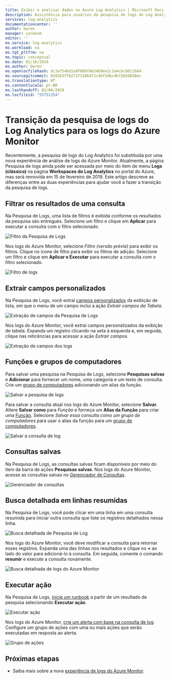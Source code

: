 ```yaml
---
title: Exibir e analisar dados no Azure Log Analytics | Microsoft Docs
description: Assistência para usuários da pesquisa de logs do Log Analytics à experiência de consulta de log do Azure Monitor.
services: log-analytics
documentationcenter: ''
author: bwren
manager: carmonm
editor: ''
ms.service: log-analytics
ms.workload: na
ms.tgt_pltfrm: na
ms.topic: conceptual
ms.date: 01/16/2019
ms.author: bwren
ms.openlocfilehash: dc3a754bd1a9f689f4b24b9ee2c1e4cbc0611684
ms.sourcegitcommit: 039263ff6271f318b471c4bf3dbc4b72659658ec
ms.translationtype: HT
ms.contentlocale: pt-BR
ms.lasthandoff: 02/06/2019
ms.locfileid: "55751354"
---
```

# <a name="transition-from-log-analytics-log-search-to-azure-monitor-logs"></a>Transição da pesquisa de logs do Log Analytics para os logs do Azure Monitor
Recentemente, a pesquisa de logs do Log Analytics foi substituída por uma nova experiência de análise de logs do Azure Monitor. Atualmente, a página Pesquisa de logs ainda pode ser acessada por meio do item de menu **Logs (clássico)** na página **Workspaces do Log Analytics** no portal do Azure, mas será removida em 15 de fevereiro de 2019. Este artigo descreve as diferenças entre as duas experiências para ajudar você a fazer a transição da pesquisa de logs. 

## <a name="filter-results-of-a-query"></a>Filtrar os resultados de uma consulta
Na Pesquisa de Logs, uma lista de filtros é exibida conforme os resultados da pesquisa são entregues. Selecione um filtro e clique em **Aplicar** para executar a consulta com o filtro selecionado.

![Filtro da Pesquisa de Logs](media/log-search-transition/filter-log-search.png)

Nos logs do Azure Monitor, selecione *Filtro (versão prévia)* para exibir os filtros. Clique no ícone de filtro para exibir os filtros de adição. Selecione um filtro e clique em **Aplicar e Executar** para executar a consulta com o filtro selecionado.

![Filtro de logs](media/log-search-transition/filter-logs.png)

## <a name="extract-custom-fields"></a>Extrair campos personalizados 
Na Pesquisa de Logs, você extrai [campos personalizados](../platform/custom-fields.md) da exibição de lista, em que o menu de um campo inclui a ação _Extrair campos da Tabela_.

![Extração de campos da Pesquisa de Logs](media/log-search-transition/extract-fields-log-search.png)

Nos logs do Azure Monitor, você extrai campos personalizados da exibição de tabela. Expanda um registro clicando na seta à esquerda e, em seguida, clique nas reticências para acessar a ação _Extrair campos_.

![Extração de campos dos logs](media/log-search-transition/extract-fields-logs.png)

## <a name="functions-and-computer-groups"></a>Funções e grupos de computadores
Para salvar uma pesquisa na Pesquisa de Logs, selecione **Pesquisas salvas** e **Adicionar** para fornecer um nome, uma categoria e um texto de consulta. Crie um [grupo de computadores](../platform/computer-groups.md) adicionando um alias da função.

![Salvar a pesquisa de logs](media/log-search-transition/save-search-log-search.png)

Para salvar a consulta atual nos logs do Azure Monitor, selecione **Salvar**. Altere **Salvar como** para _Função_ e forneça um **Alias da Função** para criar uma [Função](functions.md). Selecione _Salvar essa consulta como um grupo de computadores_ para usar o alias da função para um [grupo de computadores](../platform/computer-groups.md).

![Salvar a consulta de log](media/log-search-transition/save-query-logs.png)

## <a name="saved-queries"></a>Consultas salvas
Na Pesquisa de Logs, as consultas salvas ficam disponíveis por meio do item da barra de ações **Pesquisas salvas**. Nos logs do Azure Monitor, acesse as consultas salvas no [Gerenciador de Consultas](../log-query/get-started-portal.md#save-queries).

![Gerenciador de consultas](media/log-search-transition/query-explorer.png)

## <a name="drill-down-on-summarized-rows"></a>Busca detalhada em linhas resumidas
Na Pesquisa de Logs, você pode clicar em uma linha em uma consulta resumida para iniciar outra consulta que liste os registros detalhados nessa linha.

![Busca detalhada de Pesquisa de Log](media/log-search-transition/drilldown-search.png)

Nos logs do Azure Monitor, você deve modificar a consulta para retornar esses registros. Expanda uma das linhas nos resultados e clique no **+** ao lado do valor para adicioná-lo à consulta. Em seguida, comente o comando **resumir** e execute a consulta novamente.

![Busca detalhada de logs do Azure Monitor](media/log-search-transition/drilldown-logs.png)

## <a name="take-action"></a>Executar ação
Na Pesquisa de Logs, [inicie um runbook](take-action.md) a partir de um resultado de pesquisa selecionando **Executar ação**.

![Executar ação](media/log-search-transition/take-action-log-search.png)

Nos logs do Azure Monitor, [crie um alerta com base na consulta de log](../platform/alerts-log.md). Configure um grupo de ações com uma ou mais ações que serão executadas em resposta ao alerta.

![Grupo de ações](media/log-search-transition/action-group.png)

## <a name="next-steps"></a>Próximas etapas

- Saiba mais sobre a nova [experiência de logs do Azure Monitor](get-started-portal.md).